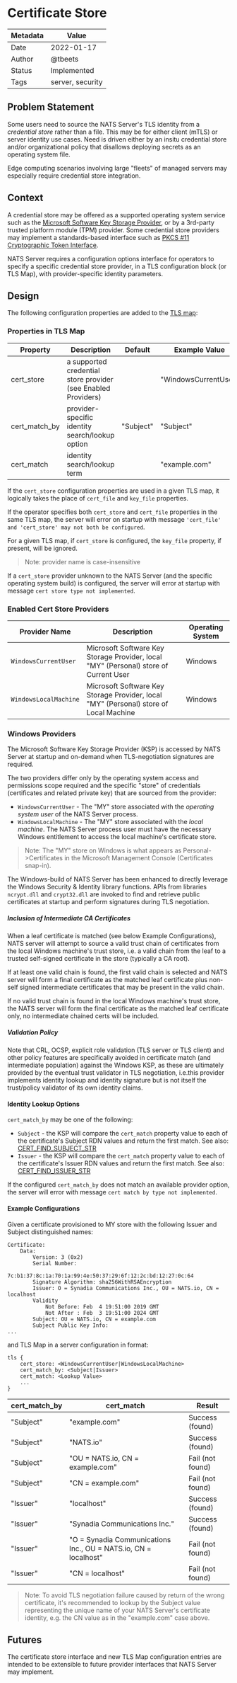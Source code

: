 # Certificate Store

| Metadata | Value            |
|----------|------------------|
| Date     | 2022-01-17       |
| Author   | @tbeets          |
| Status   | Implemented      |
| Tags     | server, security |

## Problem Statement
Some users need to source the NATS Server's TLS identity from a _credential store_ rather than a file. This may
be for either client (mTLS) or server identity use cases.  Need is driven either by an
insitu credential store and/or organizational policy that disallows deploying secrets as an operating system file.

Edge computing scenarios involving large "fleets" of managed servers may especially require credential store 
integration.

## Context
A credential store may be offered as a supported operating system service such as the
[Microsoft Software Key Storage Provider](https://learn.microsoft.com/en-us/windows/win32/seccertenroll/cng-key-storage-providers), or by
a 3rd-party trusted platform module (TPM) provider.  Some credential store providers may implement a standards-based interface such as 
[PKCS #11 Cryptographic Token Interface](http://docs.oasis-open.org/pkcs11/pkcs11-base/v2.40/os/pkcs11-base-v2.40-os.html).  

NATS Server requires a configuration options interface for operators to specify a specific credential store provider, in a TLS
configuration block (or TLS Map), with provider-specific identity parameters.

## Design
The following configuration properties are added to the [TLS map](https://docs.nats.io/running-a-nats-service/configuration/securing_nats/tls):

### Properties in TLS Map

| Property      | Description                                                   | Default   | Example Value        |
|---------------|---------------------------------------------------------------|-----------|----------------------|
| cert_store    | a supported credential store provider (see Enabled Providers) |           | "WindowsCurrentUser" |
| cert_match_by | provider-specific identity search/lookup option               | "Subject" | "Subject"            |
| cert_match    | identity search/lookup term                                   |           | "example.com"        |

If the `cert_store` configuration properties are used in a given TLS map, it logically takes the place of `cert_file` and
`key_file` properties.

If the operator specifies both `cert_store` and `cert_file` properties in the same TLS map, the server will error on 
startup with message `'cert_file' and 'cert_store' may not both be configured`.

For a given TLS map, if `cert_store` is configured, the `key_file` property, if present, will be ignored.

> Note: provider name is case-insensitive

If a `cert_store` provider unknown to the NATS Server (and the specific operating system build) is configured, the server will error at startup with message 
`cert store type not implemented`.

### Enabled Cert Store Providers

| Provider Name         | Description                                                                           | Operating System |
|-----------------------|---------------------------------------------------------------------------------------|------------------|
| `WindowsCurrentUser`  | Microsoft Software Key Storage Provider, local "MY" (Personal) store of Current User  | Windows          |
| `WindowsLocalMachine` | Microsoft Software Key Storage Provider, local "MY" (Personal) store of Local Machine | Windows          |

### Windows Providers

The Microsoft Software Key Storage Provider (KSP) is accessed by NATS Server at startup and on-demand when TLS-negotiation signatures are required.

The two providers differ only by the operating system access and permissions scope required and the
specific "store" of credentials (certificates and related private key) that are sourced from the provider:

- `WindowsCurrentUser` - The "MY" store associated with the _operating system user_ of the NATS Server process.
- `WindowsLocalMachine` - The "MY" store associated with the _local machine_. The NATS Server process user must have the necessary Windows entitlement to access the local machine's certificate store.

> Note: The "MY" store on Windows is what appears as Personal->Certificates in the Microsoft Management Console (Certificates snap-in).

The Windows-build of NATS Server has been enhanced to directly leverage the Windows Security & Identity library functions. 
APIs from libraries `ncrypt.dll` and `crypt32.dll` are invoked to find and retrieve public certificates at startup and perform signatures during TLS negotiation.

##### Inclusion of Intermediate CA Certificates

When a leaf certificate is matched (see below Example Configurations), NATS server will attempt to source a valid
trust chain of certificates from the local Windows machine's trust store, i.e. a valid chain from the leaf to a trusted
self-signed certificate in the store (typically a CA root).

If at least one valid chain is found, the first valid chain is selected and NATS server will form a final certificate as
the matched leaf certificate plus non-self signed intermediate certificates that may be present in the valid chain.

If no valid trust chain is found in the local Windows machine's trust store, the NATS server will form the final certificate as the matched leaf
certificate only, no intermediate chained certs will be included.

##### Validation Policy

Note that CRL, OCSP, explicit role validation (TLS server or TLS client) and other policy features are specifically avoided
in certificate match (and intermediate population) against the Windows KSP, as these are ultimately provided by the eventual
trust validator in TLS negotiation, i.e.this provider implements identity lookup and identity signature but is not itself 
the trust/policy validator of its own identity claims.

#### Identity Lookup Options

`cert_match_by` may be one of the following:

- `Subject` - the KSP will compare the `cert_match` property value to each of the certificate's Subject RDN values and return the first match. See also: [CERT_FIND_SUBJECT_STR](https://learn.microsoft.com/en-us/windows/win32/api/wincrypt/nf-wincrypt-certfindcertificateinstore)
- `Issuer` - the KSP will compare the `cert_match` property value to each of the certificate's Issuer RDN values and return the first match. See also: [CERT_FIND_ISSUER_STR](https://learn.microsoft.com/en-us/windows/win32/api/wincrypt/nf-wincrypt-certfindcertificateinstore)

If the configured `cert_match_by` does not match an available provider option, the server will error with message `cert match by type not implemented`.

#### Example Configurations

Given a certificate provisioned to MY store with the following Issuer and Subject distinguished names:

```text
Certificate:
    Data:
        Version: 3 (0x2)
        Serial Number:
            7c:b1:37:8c:1a:70:1a:99:4e:50:37:29:6f:12:2c:bd:12:27:0c:64
        Signature Algorithm: sha256WithRSAEncryption
        Issuer: O = Synadia Communications Inc., OU = NATS.io, CN = localhost
        Validity
            Not Before: Feb  4 19:51:00 2019 GMT
            Not After : Feb  3 19:51:00 2024 GMT
        Subject: OU = NATS.io, CN = example.com
        Subject Public Key Info:
...
```

and TLS Map in a server configuration in format:

```text
tls {
    cert_store: <WindowsCurrentUser|WindowsLocalMachine>
    cert_match_by: <Subject|Issuer>
    cert_match: <Lookup Value>
    ...
}
```

| cert_match_by | cert_match                                                      | Result           |
|---------------|-----------------------------------------------------------------|------------------|
| "Subject"     | "example.com"                                                   | Success (found)  |
| "Subject"     | "NATS.io"                                                       | Success (found)  |
| "Subject"     | "OU = NATS.io, CN = example.com"                                | Fail (not found) |
| "Subject"     | "CN = example.com"                                              | Fail (not found) |
| "Issuer"      | "localhost"                                                     | Success (found)  |
| "Issuer"      | "Synadia Communications Inc."                                   | Success (found)  |
| "Issuer"      | "O = Synadia Communications Inc., OU = NATS.io, CN = localhost" | Fail (not found) |
| "Issuer"      | "CN = localhost"                                                | Fail (not found) |

> Note: To avoid TLS negotiation failure caused by return of the wrong certificate, it's recommended to lookup by the 
> Subject value representing the unique name of your NATS Server's certificate identity, e.g. the CN value as in the 
> "example.com" case above.

## Futures

The certificate store interface and new TLS Map configuration entries are intended to be extensible to future 
provider interfaces that NATS Server may implement.  
